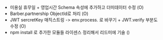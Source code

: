 - 미용실 휴무일 + 영업시간 Schema 속성에 추가하고 더미데이터 수정 (O)
- Barber.partnership ObjectId로 처리 (O)
- JWT sercretKey 매직스트링 -> env.process. 로 바꾸기  + JWT.verify 부분도 수정 (O)
- npm install 로 추가한 모듈들 라이센스 정리해서 리드미에 기술 ()